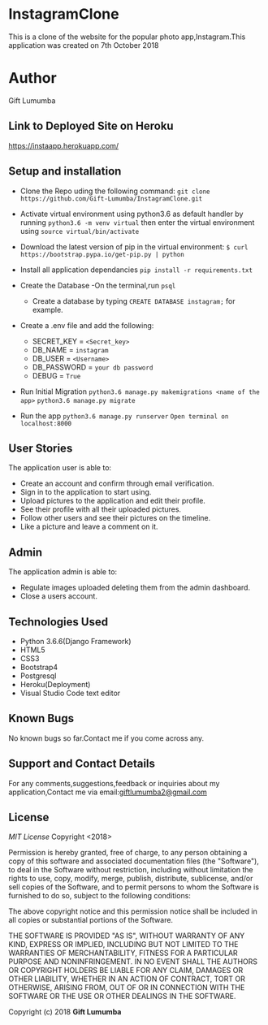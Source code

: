 # InstagramClone

 This is a clone of the website for the popular photo app,Instagram.This application was created on 7th October 2018

# Author
Gift Lumumba

## Link to Deployed Site on Heroku
https://instaapp.herokuapp.com/

## Setup and installation

- Clone the Repo uding the following command:
  `git clone https://github.com/Gift-Lumumba/InstagramClone.git`
- Activate virtual environment using python3.6 as default handler by running 
    `python3.6 -m venv virtual` then enter the virtual environment using `source virtual/bin/activate`
- Download the latest version of pip in the virtual environment: `$ curl https://bootstrap.pypa.io/get-pip.py | python`

- Install all application dependancies 
`pip install -r requirements.txt`

- Create the Database
    -On the terminal,run `psql`
    - Create a database by typing 
      `CREATE DATABASE instagram;` for example.

- Create a .env file and add the following:

    - SECRET_KEY = `<Secret_key>`
    - DB_NAME = `instagram`
    - DB_USER = `<Username>`
    - DB_PASSWORD = `your db password`
    - DEBUG = `True`

- Run Initial Migration
    `python3.6 manage.py makemigrations <name of the app>`
    `python3.6 manage.py migrate`

- Run the app
    `python3.6 manage.py runserver`
    `Open terminal on localhost:8000`

## User Stories
The application user is able to:
- Create an account and confirm through email verification.
- Sign in to the application to start using.
- Upload pictures to the application and edit their profile.
- See their profile with all their uploaded pictures.
- Follow other users and see their pictures on the timeline.
- Like a picture and leave a comment on it.
 
## Admin
The application admin is able to:
- Regulate images uploaded deleting them from the admin dashboard.
- Close a users account.

## Technologies Used
- Python 3.6.6(Django Framework)
- HTML5
- CSS3
- Bootstrap4
- Postgresql
- Heroku(Deployment)
- Visual Studio Code text editor

## Known Bugs
No known bugs so far.Contact me if you come across any.

## Support and Contact Details
For any comments,suggestions,feedback or inquiries about my application,Contact me via email:giftlumumba2@gmail.com


## License
*MIT License*
Copyright <2018> <GIFT LUMUMBA>

Permission is hereby granted, free of charge, to any person obtaining a copy of this software and associated documentation files (the "Software"), to deal in the Software without restriction, including without limitation the rights to use, copy, modify, merge, publish, distribute, sublicense, and/or sell copies of the Software, and to permit persons to whom the Software is furnished to do so, subject to the following conditions:

The above copyright notice and this permission notice shall be included in all copies or substantial portions of the Software.

THE SOFTWARE IS PROVIDED "AS IS", WITHOUT WARRANTY OF ANY KIND, EXPRESS OR IMPLIED, INCLUDING BUT NOT LIMITED TO THE WARRANTIES OF MERCHANTABILITY, FITNESS FOR A PARTICULAR PURPOSE AND NONINFRINGEMENT. IN NO EVENT SHALL THE AUTHORS OR COPYRIGHT HOLDERS BE LIABLE FOR ANY CLAIM, DAMAGES OR OTHER LIABILITY, WHETHER IN AN ACTION OF CONTRACT, TORT OR OTHERWISE, ARISING FROM, OUT OF OR IN CONNECTION WITH THE SOFTWARE OR THE USE OR OTHER DEALINGS IN THE SOFTWARE.

Copyright (c) 2018 **Gift Lumumba**
